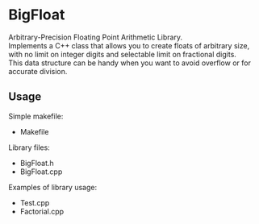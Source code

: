 # BigFloat
Arbitrary-Precision Floating Point Arithmetic Library.  
Implements a C++ class that allows you to create floats of arbitrary size, with no limit on integer digits and selectable limit on fractional digits.  
This data structure can be handy when you want to avoid overflow or for accurate division.

## Usage
Simple makefile:
  * Makefile

Library files:
  * BigFloat.h
  * BigFloat.cpp

Examples of library usage:
  * Test.cpp
  * Factorial.cpp
